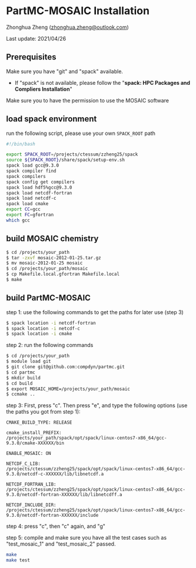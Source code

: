 PartMC-MOSAIC Installation
======

Zhonghua Zheng (zhonghua.zheng@outlook.com)

Last update: 2021/04/26

## Prerequisites

Make sure you have "git" and "spack" available.

- If "spack" is not available, please follow the "**spack: HPC Packages and Compliers Installation**"

Make sure you to have the permission to use the MOSAIC software

## load spack environment

run the following script, please use your own `SPACK_ROOT` path

```bash
#!/bin/bash

export SPACK_ROOT=/projects/ctessum/zzheng25/spack
source ${SPACK_ROOT}/share/spack/setup-env.sh
spack load gcc@9.3.0
spack compiler find
spack compilers
spack config get compilers
spack load hdf5%gcc@9.3.0
spack load netcdf-fortran
spack load netcdf-c
spack load cmake
export CC=gcc
export FC=gfortran
which gcc
```

## **build MOSAIC chemistry** 

```bash
$ cd /projects/your_path
$ tar -zxvf mosaic-2012-01-25.tar.gz
$ mv mosaic-2012-01-25 mosaic
$ cd /projects/your_path/mosaic
$ cp Makefile.local.gfortran Makefile.local
$ make
```

## build PartMC-MOSAIC

step 1: use the following commands to get the paths for later use (step 3)

```bash
$ spack location -i netcdf-fortran
$ spack location -i netcdf-c
$ spack location -i cmake
```

step 2: run the following commands

```bash
$ cd /projects/your_path
$ module load git
$ git clone git@github.com:compdyn/partmc.git
$ cd partmc
$ mkdir build
$ cd build
$ export MOSAIC_HOME=/projects/your_path/mosaic
$ ccmake ..
```

step 3: First, press "c". Then press "e", and type the following options (use the paths you got from step 1):

```
CMAKE_BUILD_TYPE: RELEASE

cmake_install_PREFIX: 
/projects/your_path/spack/opt/spack/linux-centos7-x86_64/gcc-9.3.0/cmake-XXXXXX/bin

ENABLE_MOSAIC: ON 

NETCDF_C_LIB: 
/projects/ctessum/zzheng25/spack/opt/spack/linux-centos7-x86_64/gcc-9.3.0/netcdf-c-XXXXXX/lib/libnetcdf.a 

NETCDF_FORTRAN_LIB: 
/projects/ctessum/zzheng25/spack/opt/spack/linux-centos7-x86_64/gcc-9.3.0/netcdf-fortran-XXXXXX/lib/libnetcdff.a 

NETCDF_INCLUDE_DIR: 
/projects/ctessum/zzheng25/spack/opt/spack/linux-centos7-x86_64/gcc-9.3.0/netcdf-fortran-XXXXXX/include
```

step 4: press "c", then "c" again, and "g"

step 5: compile and make sure you have all the test cases such as "test_mosaic_1" and "test_mosaic_2" passed.

```bash
make
make test
```

